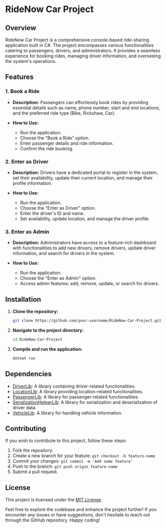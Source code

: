 # RideNow Car Project

## Overview

RideNow Car Project is a comprehensive console-based ride-sharing application built in C#. The project encompasses various functionalities catering to passengers, drivers, and administrators. It provides a seamless experience for booking rides, managing driver information, and overseeing the system's operations.

## Features

### 1. Book a Ride

- **Description:** Passengers can effortlessly book rides by providing essential details such as name, phone number, start and end locations, and the preferred ride type (Bike, Rickshaw, Car).

- **How to Use:**
  - Run the application.
  - Choose the "Book a Ride" option.
  - Enter passenger details and ride information.
  - Confirm the ride booking.

### 2. Enter as Driver

- **Description:** Drivers have a dedicated portal to register in the system, set their availability, update their current location, and manage their profile information.

- **How to Use:**
  - Run the application.
  - Choose the "Enter as Driver" option.
  - Enter the driver's ID and name.
  - Set availability, update location, and manage the driver profile.

### 3. Enter as Admin

- **Description:** Administrators have access to a feature-rich dashboard with functionalities to add new drivers, remove drivers, update driver information, and search for drivers in the system.

- **How to Use:**
  - Run the application.
  - Choose the "Enter as Admin" option.
  - Access admin features: add, remove, update, or search for drivers.

## Installation

1. **Clone the repository:**

   ```bash
   git clone https://github.com/your-username/RideNow-Car-Project.git
   ```

2. **Navigate to the project directory:**

   ```bash
   cd RideNow-Car-Project
   ```

3. **Compile and run the application:**

   ```bash
   dotnet run
   ```

## Dependencies

- [DriverLib](DriverLib): A library containing driver-related functionalities.
- [LocationLib](LocationLib): A library providing location-related functionalities.
- [PassengerLib](PassengerLib): A library for passenger-related functionalities.
- [SerializationHelperLib](SerializationHelperLib): A library for serialization and deserialization of driver data.
- [VehicleLib](VehicleLib): A library for handling vehicle information.

## Contributing

If you wish to contribute to this project, follow these steps:

1. Fork the repository.
2. Create a new branch for your feature: `git checkout -b feature-name`
3. Commit your changes: `git commit -m 'Add some feature'`
4. Push to the branch: `git push origin feature-name`
5. Submit a pull request.

## License

This project is licensed under the [MIT License](LICENSE).

Feel free to explore the codebase and enhance the project further! If you encounter any issues or have suggestions, don't hesitate to reach out through the GitHub repository. Happy coding!
